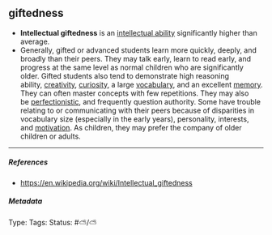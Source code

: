 ## giftedness

* **Intellectual giftedness** is an [intellectual ability](https://en.wikipedia.org/wiki/Intelligence "Intelligence") significantly higher than average.
* Generally, gifted or advanced students learn more quickly, deeply, and broadly than their peers. They may talk early, learn to read early, and progress at the same level as normal children who are significantly older. Gifted students also tend to demonstrate high reasoning ability, [creativity](https://en.wikipedia.org/wiki/Creativity "Creativity"), [curiosity](https://en.wikipedia.org/wiki/Curiosity "Curiosity"), a large [vocabulary](https://en.wikipedia.org/wiki/Vocabulary "Vocabulary"), and an excellent [memory](https://en.wikipedia.org/wiki/Memory "Memory"). They can often master concepts with few repetitions. They may also be [perfectionistic](https://en.wikipedia.org/wiki/Perfectionism_(psychology) "Perfectionism (psychology)"), and frequently question authority. Some have trouble relating to or communicating with their peers because of disparities in vocabulary size (especially in the early years), personality, interests, and [motivation](https://en.wikipedia.org/wiki/Motivation "Motivation"). As children, they may prefer the company of older children or adults.

---

##### References

* https://en.wikipedia.org/wiki/Intellectual_giftedness

##### Metadata

Type: 
Tags:
Status: #⛅️/⛅️

